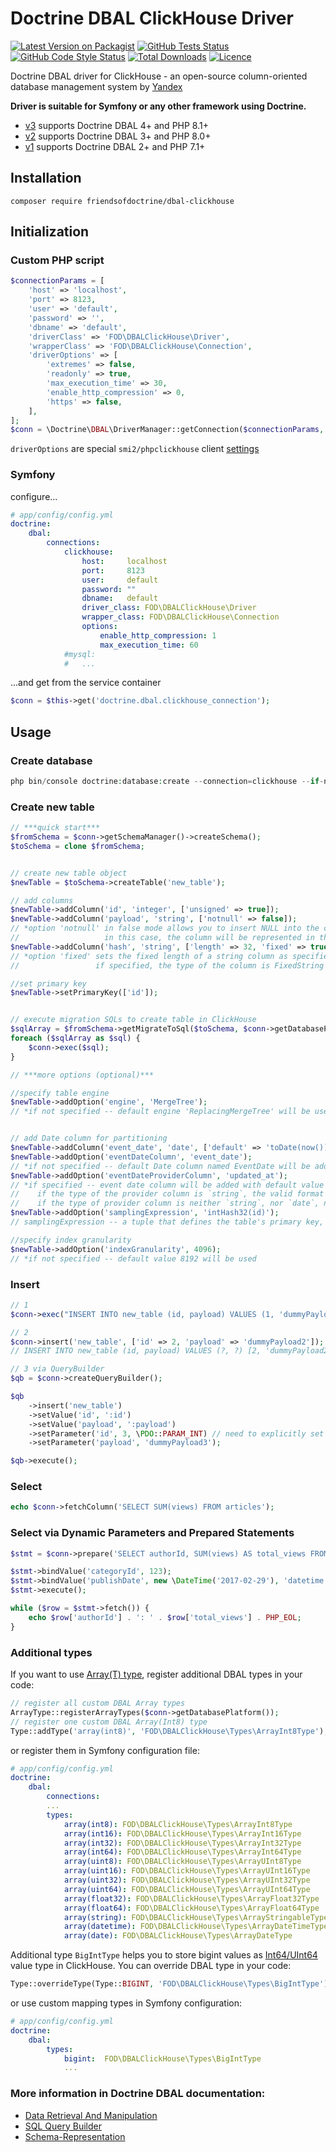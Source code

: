 # Doctrine DBAL ClickHouse Driver

[![Latest Version on Packagist](https://img.shields.io/packagist/v/FriendsOfDoctrine/dbal-clickhouse.svg?style=flat-square)](https://packagist.org/packages/FriendsOfDoctrine/dbal-clickhouse)
[![GitHub Tests Status](https://img.shields.io/github/actions/workflow/status/FriendsOfDoctrine/dbal-clickhouse/tests.yml?branch=master&label=tests&style=flat-square)](https://github.com/FriendsOfDoctrine/dbal-clickhouse/actions/workflows/tests.yml?query=branch%3Amaster)
[![GitHub Code Style Status](https://img.shields.io/github/actions/workflow/status/FriendsOfDoctrine/dbal-clickhouse/phpstan.yml?branch=master&label=code%20style&style=flat-square)](https://github.com/FriendsOfDoctrine/dbal-clickhouse/actions/workflows/phpstan.yml?query=branch%3Amaster)
[![Total Downloads](https://img.shields.io/packagist/dt/FriendsOfDoctrine/dbal-clickhouse.svg?style=flat-square)](https://packagist.org/packages/FriendsOfDoctrine/dbal-clickhouse)
[![Licence](https://img.shields.io/packagist/l/FriendsOfDoctrine/dbal-clickhouse.svg?style=flat-square)](https://packagist.org/packages/FriendsOfDoctrine/dbal-clickhouse)

Doctrine DBAL driver for ClickHouse - an open-source column-oriented database management system by [Yandex](https://clickhouse.yandex/)

**Driver is suitable for Symfony or any other framework using Doctrine.**

* [v3](https://github.com/FriendsOfDoctrine/dbal-clickhouse/releases?q=v3.) supports Doctrine DBAL 4+ and PHP 8.1+
* [v2](https://github.com/FriendsOfDoctrine/dbal-clickhouse/releases?q=v2.) supports Doctrine DBAL 3+ and PHP 8.0+
* [v1](https://github.com/FriendsOfDoctrine/dbal-clickhouse/releases?q=v1.) supports Doctrine DBAL 2+ and PHP 7.1+

## Installation

```
composer require friendsofdoctrine/dbal-clickhouse
```

## Initialization
### Custom PHP script
```php
$connectionParams = [
    'host' => 'localhost',
    'port' => 8123,
    'user' => 'default',
    'password' => '',
    'dbname' => 'default',
    'driverClass' => 'FOD\DBALClickHouse\Driver',
    'wrapperClass' => 'FOD\DBALClickHouse\Connection',
    'driverOptions' => [
        'extremes' => false,
        'readonly' => true,
        'max_execution_time' => 30,
        'enable_http_compression' => 0,
        'https' => false,
    ],
];
$conn = \Doctrine\DBAL\DriverManager::getConnection($connectionParams, new \Doctrine\DBAL\Configuration());
```
`driverOptions` are special `smi2/phpclickhouse` client [settings](https://github.com/smi2/phpClickHouse#settings)

### Symfony
configure...
```yml
# app/config/config.yml
doctrine:
    dbal:
        connections:
            clickhouse:
                host:     localhost
                port:     8123
                user:     default
                password: ""
                dbname:   default
                driver_class: FOD\DBALClickHouse\Driver
                wrapper_class: FOD\DBALClickHouse\Connection
                options:
                    enable_http_compression: 1
                    max_execution_time: 60
            #mysql:
            #   ...
```
...and get from the service container
```php
$conn = $this->get('doctrine.dbal.clickhouse_connection');
```

## Usage

### Create database
```php
php bin/console doctrine:database:create --connection=clickhouse --if-not-exists
```

### Create new table
```php
// ***quick start***
$fromSchema = $conn->getSchemaManager()->createSchema();
$toSchema = clone $fromSchema;


// create new table object
$newTable = $toSchema->createTable('new_table');

// add columns
$newTable->addColumn('id', 'integer', ['unsigned' => true]);
$newTable->addColumn('payload', 'string', ['notnull' => false]);
// *option 'notnull' in false mode allows you to insert NULL into the column; 
//                   in this case, the column will be represented in the ClickHouse as Nullable(String)
$newTable->addColumn('hash', 'string', ['length' => 32, 'fixed' => true]);
// *option 'fixed' sets the fixed length of a string column as specified; 
//                 if specified, the type of the column is FixedString

//set primary key
$newTable->setPrimaryKey(['id']);


// execute migration SQLs to create table in ClickHouse
$sqlArray = $fromSchema->getMigrateToSql($toSchema, $conn->getDatabasePlatform());
foreach ($sqlArray as $sql) {
    $conn->exec($sql);
}
```

```php
// ***more options (optional)***

//specify table engine
$newTable->addOption('engine', 'MergeTree');
// *if not specified -- default engine 'ReplacingMergeTree' will be used


// add Date column for partitioning
$newTable->addColumn('event_date', 'date', ['default' => 'toDate(now())']);
$newTable->addOption('eventDateColumn', 'event_date');
// *if not specified -- default Date column named EventDate will be added
$newTable->addOption('eventDateProviderColumn', 'updated_at');
// *if specified -- event date column will be added with default value toDate(updated_at); 
//    if the type of the provider column is `string`, the valid format of provider column values must be either `YYYY-MM-DD` or `YYYY-MM-DD hh:mm:ss`
//    if the type of provider column is neither `string`, nor `date`, nor `datetime`, provider column values must contain a valid UNIX Timestamp
$newTable->addOption('samplingExpression', 'intHash32(id)');
// samplingExpression -- a tuple that defines the table's primary key, and the index granularity

//specify index granularity
$newTable->addOption('indexGranularity', 4096);
// *if not specified -- default value 8192 will be used
```

### Insert
```php
// 1
$conn->exec("INSERT INTO new_table (id, payload) VALUES (1, 'dummyPayload1')");
```

```php
// 2
$conn->insert('new_table', ['id' => 2, 'payload' => 'dummyPayload2']);
// INSERT INTO new_table (id, payload) VALUES (?, ?) [2, 'dummyPayload2']
```

```php
// 3 via QueryBuilder
$qb = $conn->createQueryBuilder();

$qb
    ->insert('new_table')
    ->setValue('id', ':id')
    ->setValue('payload', ':payload')
    ->setParameter('id', 3, \PDO::PARAM_INT) // need to explicitly set param type to `integer`, because default type is `string` and ClickHouse doesn't like types mismatchings
    ->setParameter('payload', 'dummyPayload3');

$qb->execute();
```
### Select
```php
echo $conn->fetchColumn('SELECT SUM(views) FROM articles');
```

### Select via Dynamic Parameters and Prepared Statements
```php
$stmt = $conn->prepare('SELECT authorId, SUM(views) AS total_views FROM articles WHERE category_id = :categoryId AND publish_date = :publishDate GROUP BY authorId');

$stmt->bindValue('categoryId', 123);
$stmt->bindValue('publishDate', new \DateTime('2017-02-29'), 'datetime');
$stmt->execute();

while ($row = $stmt->fetch()) {
    echo $row['authorId'] . ': ' . $row['total_views'] . PHP_EOL;
}
```

### Additional types

If you want to use [Array(T) type](https://clickhouse.yandex/reference_en.html#Array(T)), register additional DBAL types in your code:
```php
// register all custom DBAL Array types
ArrayType::registerArrayTypes($conn->getDatabasePlatform());
// register one custom DBAL Array(Int8) type
Type::addType('array(int8)', 'FOD\DBALClickHouse\Types\ArrayInt8Type');
```
or register them in Symfony configuration file:
```yml
# app/config/config.yml
doctrine:
    dbal:
        connections:
        ...
        types:
            array(int8): FOD\DBALClickHouse\Types\ArrayInt8Type
            array(int16): FOD\DBALClickHouse\Types\ArrayInt16Type
            array(int32): FOD\DBALClickHouse\Types\ArrayInt32Type
            array(int64): FOD\DBALClickHouse\Types\ArrayInt64Type
            array(uint8): FOD\DBALClickHouse\Types\ArrayUInt8Type
            array(uint16): FOD\DBALClickHouse\Types\ArrayUInt16Type
            array(uint32): FOD\DBALClickHouse\Types\ArrayUInt32Type
            array(uint64): FOD\DBALClickHouse\Types\ArrayUInt64Type
            array(float32): FOD\DBALClickHouse\Types\ArrayFloat32Type
            array(float64): FOD\DBALClickHouse\Types\ArrayFloat64Type
            array(string): FOD\DBALClickHouse\Types\ArrayStringableType
            array(datetime): FOD\DBALClickHouse\Types\ArrayDateTimeType
            array(date): FOD\DBALClickHouse\Types\ArrayDateType
```

Additional type `BigIntType` helps you to store bigint values as [Int64/UInt64](https://clickhouse.yandex/reference_en.html#UInt8,%20UInt16,%20UInt32,%20UInt64,%20Int8,%20Int16,%20Int32,%20Int64) value type in ClickHouse.
You can override DBAL type in your code:
```php
Type::overrideType(Type::BIGINT, 'FOD\DBALClickHouse\Types\BigIntType');
```
or use custom mapping types in Symfony configuration:
```yml
# app/config/config.yml
doctrine:
    dbal:
        types:
            bigint:  FOD\DBALClickHouse\Types\BigIntType
            ...
```

### More information in Doctrine DBAL documentation:
* [Data Retrieval And Manipulation](http://docs.doctrine-project.org/projects/doctrine-dbal/en/latest/reference/data-retrieval-and-manipulation.html)
* [SQL Query Builder](http://docs.doctrine-project.org/projects/doctrine-dbal/en/latest/reference/query-builder.html)
* [Schema-Representation](http://docs.doctrine-project.org/projects/doctrine-dbal/en/latest/reference/schema-representation.html)
